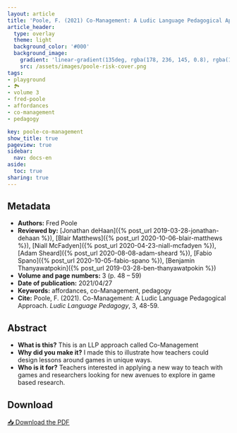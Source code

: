 ```yaml
---
layout: article
title: 'Poole, F. (2021) Co-Management: A Ludic Language Pedagogical Approach'
article_header:
  type: overlay
  theme: light
  background_color: '#000'
  background_image:
    gradient: 'linear-gradient(135deg, rgba(178, 236, 145, 0.8), rgba(147, 81, 182, 0.8))'
    src: /assets/images/poole-risk-cover.png
tags:
- playground
- 🏞
- volume 3
- fred-poole
- affordances
- co-management
- pedagogy

key: poole-co-management
show_title: true
pageview: true
sidebar:
  nav: docs-en
aside:
  toc: true
sharing: true
---
```


<meta name="citation_title" content="Co-Management: A Ludic Language Pedagogical Approach">
<meta name="citation_author" content="Poole, Fred">
<meta name="citation_publication_date" content="2021/04/28">
<meta name="citation_journal_title" content="Ludic Language Pedagogy">
<meta name="citation_volume" content="3">
<meta name="citation_firstpage" content="48">
<meta name="citation_lastpage" content="59">
<meta name="citation_pdf_url" content="http://www.llpjournal.org/assets/publication-pdfs/poole-co-management-llp-approach.pdf">

<!--more-->

## Metadata

- **Authors:** Fred Poole
- **Reviewed by:** [Jonathan deHaan]({% post_url 2019-03-28-jonathan-dehaan %}), [Blair Matthews]({% post_url 2020-10-06-blair-matthews %}), [Niall McFadyen]({% post_url 2020-04-23-niall-mcfadyen %}), [Adam Sheard]({% post_url 2020-08-08-adam-sheard %}), [Fabio Spano]({% post_url 2020-10-05-fabio-spano %}), [Benjamin Thanyawatpokin]({% post_url 2019-03-28-ben-thanyawatpokin %})
- **Volume and page numbers:** 3 (p. 48 – 59)
- **Date of publication:** 2021/04/27
- **Keywords:** affordances, co-Management, pedagogy
- **Cite:** Poole, F. (2021). Co-Management: A Ludic Language Pedagogical Approach. *Ludic Language Pedagogy*, 3, 48-59.

## Abstract

- **What is this?** This is an LLP approach called Co-Management
- **Why did you make it?** I made this to illustrate how teachers could design lessons around games in unique ways.
- **Who is it for?** Teachers interested in applying a new way to teach with games and researchers looking for new avenues to explore in game based research.

## Download

<a class="button button--action button--rounded button--lg" href="/assets/publication-pdfs/poole-co-management-llp-approach.pdf"><i class="fas fa-file-download"></i> 📥 Download the PDF </a>
